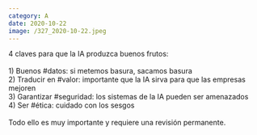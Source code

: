 ```yaml
--- 
category: A 
date: 2020-10-22 
image: /327_2020-10-22.jpeg 
--- 
```


4 claves para que la IA produzca buenos frutos:<br><br>1) Buenos #datos: si metemos basura, sacamos basura<br>2) Traducir en #valor: importante que la IA sirva para que las empresas mejoren<br>3) Garantizar #seguridad: los sistemas de la IA pueden ser amenazados<br>4) Ser #ética: cuidado con los sesgos<br><br>Todo ello es muy importante y requiere una revisión permanente.